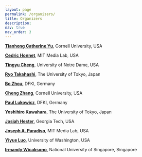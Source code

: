 ```yaml
---
layout: page
permalink: /organizers/
title: Organizers
description: 
nav: true
nav_order: 3
---
```


[**Tianhong Catherine Yu**](https://catherineyu.com/), Cornell University, USA

[**Cedric Honnet**](https://honnet.github.io/), MIT Media Lab, USA

[**Tingyu Cheng**](https://tingyucheng.com/about), University of Notre Dame, USA

[**Ryo Takahashi**](https://www.ryotakahashi.me/), The University of Tokyo, Japan

[**Bo Zhou**](https://www.drzhou.work/), DFKI, Germany

[**Cheng Zhang**](https://czhang.org/), Cornell University, USA

[**Paul Lukowicz**](https://www.dfki.de/en/web/about-us/employee/person/palu01), DFKI, Germany

[**Yoshihiro Kawahara**](https://kawahara.akg.t.u-tokyo.ac.jp/home), The University of Tokyo, Japan

[**Josiah Hester**](https://www.josiahhester.com/), Georgia Tech, USA

[**Joseph A. Paradiso**](https://www.media.mit.edu/people/joep/overview/), MIT Media Lab, USA

[**Yiyue Luo**](https://yyueluo.com/), University of Washington, USA

[**Irmandy Wicaksono**](https://www.irmandyw.com/), National University of Singapore, Singapore